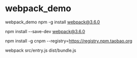 # webpack_demo
webpack_demo
npm -g install webpack@3.6.0

npm install --save-dev webpack@3.6.0

npm install -g cnpm --registry=https://registry.npm.taobao.org

webpack src/entry.js dist/bundle.js

